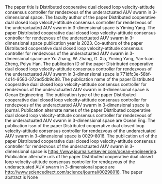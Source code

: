 The paper title is Distributed cooperative dual closed loop velocity-attitude consensus controller for rendezvous of the underactuated AUV swarm in 3-dimensional space.
The faculty author of the paper Distributed cooperative dual closed loop velocity-attitude consensus controller for rendezvous of the underactuated AUV swarm in 3-dimensional space is Yiming Yang.
The paper Distributed cooperative dual closed loop velocity-attitude consensus controller for rendezvous of the underactuated AUV swarm in 3-dimensional space publication year is 2023.
Co-authors of the paper Distributed cooperative dual closed loop velocity-attitude consensus controller for rendezvous of the underactuated AUV swarm in 3-dimensional space are Yu Zhang, W. Zhang, G. Xia, Yiming Yang, Yan-luan Zheng, Peiyu Han.
The publication ID of the paper Distributed cooperative dual closed loop velocity-attitude consensus controller for rendezvous of the underactuated AUV swarm in 3-dimensional space is 771dfc3e-58bf-4d14-9583-372ad5db9c88.
The publication name of the paper Distributed cooperative dual closed loop velocity-attitude consensus controller for rendezvous of the underactuated AUV swarm in 3-dimensional space is Ocean Engineering.
The publication type of the paper Distributed cooperative dual closed loop velocity-attitude consensus controller for rendezvous of the underactuated AUV swarm in 3-dimensional space is journal.
Publication alternate names of the paper Distributed cooperative dual closed loop velocity-attitude consensus controller for rendezvous of the underactuated AUV swarm in 3-dimensional space are Ocean Eng.
The publication issn of the paper Distributed cooperative dual closed loop velocity-attitude consensus controller for rendezvous of the underactuated AUV swarm in 3-dimensional space is 0029-8018.
The publication url of the paper Distributed cooperative dual closed loop velocity-attitude consensus controller for rendezvous of the underactuated AUV swarm in 3-dimensional space is https://www.journals.elsevier.com/ocean-engineering.
Publication alternate urls of the paper Distributed cooperative dual closed loop velocity-attitude consensus controller for rendezvous of the underactuated AUV swarm in 3-dimensional space are http://www.sciencedirect.com/science/journal/00298018.
The paper abstract is None

